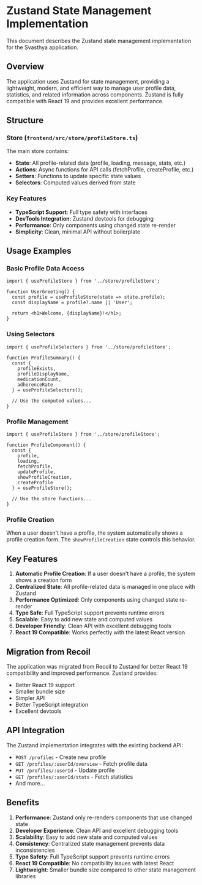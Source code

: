 # Zustand State Management Implementation

This document describes the Zustand state management implementation for the Svasthya application.

## Overview

The application uses Zustand for state management, providing a lightweight, modern, and efficient way to manage user profile data, statistics, and related information across components. Zustand is fully compatible with React 19 and provides excellent performance.

## Structure

### Store (`frontend/src/store/profileStore.ts`)
The main store contains:
- **State**: All profile-related data (profile, loading, message, stats, etc.)
- **Actions**: Async functions for API calls (fetchProfile, createProfile, etc.)
- **Setters**: Functions to update specific state values
- **Selectors**: Computed values derived from state

### Key Features
- **TypeScript Support**: Full type safety with interfaces
- **DevTools Integration**: Zustand devtools for debugging
- **Performance**: Only components using changed state re-render
- **Simplicity**: Clean, minimal API without boilerplate

## Usage Examples

### Basic Profile Data Access
```tsx
import { useProfileStore } from '../store/profileStore';

function UserGreeting() {
  const profile = useProfileStore(state => state.profile);
  const displayName = profile?.name || 'User';
  
  return <h1>Welcome, {displayName}!</h1>;
}
```

### Using Selectors
```tsx
import { useProfileSelectors } from '../store/profileStore';

function ProfileSummary() {
  const {
    profileExists,
    profileDisplayName,
    medicationCount,
    adherenceRate
  } = useProfileSelectors();

  // Use the computed values...
}
```

### Profile Management
```tsx
import { useProfileStore } from '../store/profileStore';

function ProfileComponent() {
  const {
    profile,
    loading,
    fetchProfile,
    updateProfile,
    showProfileCreation,
    createProfile
  } = useProfileStore();

  // Use the store functions...
}
```

### Profile Creation
When a user doesn't have a profile, the system automatically shows a profile creation form. The `showProfileCreation` state controls this behavior.

## Key Features

1. **Automatic Profile Creation**: If a user doesn't have a profile, the system shows a creation form
2. **Centralized State**: All profile-related data is managed in one place with Zustand
3. **Performance Optimized**: Only components using changed state re-render
4. **Type Safe**: Full TypeScript support prevents runtime errors
5. **Scalable**: Easy to add new state and computed values
6. **Developer Friendly**: Clean API with excellent debugging tools
7. **React 19 Compatible**: Works perfectly with the latest React version

## Migration from Recoil

The application was migrated from Recoil to Zustand for better React 19 compatibility and improved performance. Zustand provides:
- Better React 19 support
- Smaller bundle size
- Simpler API
- Better TypeScript integration
- Excellent devtools

## API Integration

The Zustand implementation integrates with the existing backend API:
- `POST /profiles` - Create new profile
- `GET /profiles/:userId/overview` - Fetch profile data
- `PUT /profiles/:userId` - Update profile
- `GET /profiles/:userId/stats` - Fetch statistics
- And more...

## Benefits

1. **Performance**: Zustand only re-renders components that use changed state
2. **Developer Experience**: Clean API and excellent debugging tools
3. **Scalability**: Easy to add new state and computed values
4. **Consistency**: Centralized state management prevents data inconsistencies
5. **Type Safety**: Full TypeScript support prevents runtime errors
6. **React 19 Compatible**: No compatibility issues with latest React
7. **Lightweight**: Smaller bundle size compared to other state management libraries
